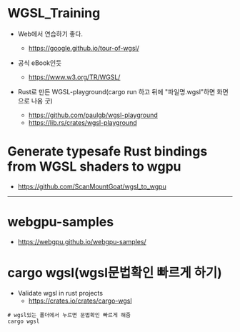 # WGSL_Training
- Web에서 연습하기 좋다.
  - https://google.github.io/tour-of-wgsl/
- 공식 eBook인듯
  - https://www.w3.org/TR/WGSL/

- Rust로 만든 WGSL-playground(cargo run 하고 뒤에 "파일명.wgsl"하면 화면으로 나옴 굿)
  - https://github.com/paulgb/wgsl-playground 
  - https://lib.rs/crates/wgsl-playground

# Generate typesafe Rust bindings from WGSL shaders to wgpu 
- https://github.com/ScanMountGoat/wgsl_to_wgpu

<hr />

# webgpu-samples
- https://webgpu.github.io/webgpu-samples/

# cargo wgsl(wgsl문법확인 빠르게 하기)
- Validate wgsl in rust projects
  - https://crates.io/crates/cargo-wgsl

```
# wgsl있는 폴더에서 누르면 문법확인 빠르게 해줌
cargo wgsl
```
